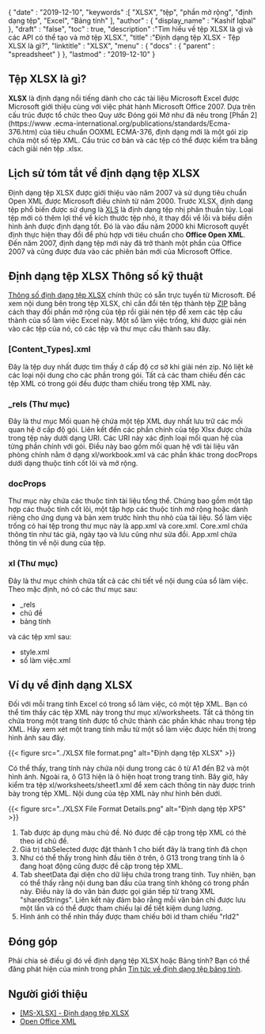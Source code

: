 {
  "date" : "2019-12-10",
  "keywords" :[ "XLSX", "tệp", "phần mở rộng", "định dạng tệp", "Excel", "Bảng tính" ],
  "author" : {
    "display_name" : "Kashif Iqbal"
},
  "draft" : "false",
  "toc" : true,
  "description" :"Tìm hiểu về tệp XLSX là gì và các API có thể tạo và mở tệp XLSX.",
  "title" :"Định dạng tệp XLSX - Tệp XLSX là gì?",
  "linktitle" : "XLSX",
  "menu" : {
    "docs" : {
      "parent" : "spreadsheet"
}
},
  "lastmod" : "2019-12-10"
}

## Tệp XLSX là gì?

**XLSX** là định dạng nổi tiếng dành cho các tài liệu Microsoft Excel được Microsoft giới thiệu cùng với việc phát hành Microsoft Office 2007. Dựa trên cấu trúc được tổ chức theo Quy ước Đóng gói Mở như đã nêu trong [Phần 2](https://www .ecma-international.org/publications/standards/Ecma-376.htm) của tiêu chuẩn OOXML ECMA-376, định dạng mới là một gói zip chứa một số tệp XML. Cấu trúc cơ bản và các tệp có thể được kiểm tra bằng cách giải nén tệp .xlsx.

## Lịch sử tóm tắt về định dạng tệp XLSX

Định dạng tệp XLSX được giới thiệu vào năm 2007 và sử dụng tiêu chuẩn Open XML được Microsoft điều chỉnh từ năm 2000. Trước XLSX, định dạng tệp phổ biến được sử dụng là [XLS](/vi/spreadsheet/xls/) là định dạng tệp nhị phân thuần túy. Loại tệp mới có thêm lợi thế về kích thước tệp nhỏ, ít thay đổi về lỗi và biểu diễn hình ảnh được định dạng tốt. Đó là vào đầu năm 2000 khi Microsoft quyết định thực hiện thay đổi để phù hợp với tiêu chuẩn cho **Office Open XML**. Đến năm 2007, định dạng tệp mới này đã trở thành một phần của Office 2007 và cũng được đưa vào các phiên bản mới của Microsoft Office.

## Định dạng tệp XLSX Thông số kỹ thuật

[Thông số định dạng tệp XLSX](https://learn.microsoft.com/en-us/openspecs/office_standards/ms-xlsx/2c5dee00-eff2-4b22-92b6-0738acd4475e) chính thức có sẵn trực tuyến từ Microsoft. Để xem nội dung bên trong tệp XLSX, chỉ cần đổi tên tệp thành tệp [ZIP](/vi/compression/zip/) bằng cách thay đổi phần mở rộng của tệp rồi giải nén tệp để xem các tệp cấu thành của sổ làm việc Excel này. Một sổ làm việc trống, khi được giải nén vào các tệp của nó, có các tệp và thư mục cấu thành sau đây.

### [Content_Types].xml ###

Đây là tệp duy nhất được tìm thấy ở cấp độ cơ sở khi giải nén zip. Nó liệt kê các loại nội dung cho các phần trong gói. Tất cả các tham chiếu đến các tệp XML có trong gói đều được tham chiếu trong tệp XML này.

### \_rels (Thư mục) ###

Đây là thư mục Mối quan hệ chứa một tệp XML duy nhất lưu trữ các mối quan hệ ở cấp độ gói. Liên kết đến các phần chính của tệp Xlsx được chứa trong tệp này dưới dạng URI. Các URI này xác định loại mối quan hệ của từng phần chính với gói. Điều này bao gồm mối quan hệ với tài liệu văn phòng chính nằm ở dạng xl/workbook.xml và các phần khác trong docProps dưới dạng thuộc tính cốt lõi và mở rộng.

### docProps ###

Thư mục này chứa các thuộc tính tài liệu tổng thể. Chúng bao gồm một tập hợp các thuộc tính cốt lõi, một tập hợp các thuộc tính mở rộng hoặc dành riêng cho ứng dụng và bản xem trước hình thu nhỏ của tài liệu. Sổ làm việc trống có hai tệp trong thư mục này là app.xml và core.xml. Core.xml chứa thông tin như tác giả, ngày tạo và lưu cũng như sửa đổi. App.xml chứa thông tin về nội dung của tệp.

### xl (Thư mục) ###

Đây là thư mục chính chứa tất cả các chi tiết về nội dung của sổ làm việc. Theo mặc định, nó có các thư mục sau:

* \_rels
* chủ đề
* bảng tính

và các tệp xml sau:

* style.xml
* sổ làm việc.xml

## Ví dụ về định dạng XLSX ##


Đối với mỗi trang tính Excel có trong sổ làm việc, có một tệp XML. Bạn có thể tìm thấy các tệp XML này trong thư mục xl/worksheets. Tất cả thông tin chứa trong một trang tính được tổ chức thành các phần khác nhau trong tệp XML. Hãy xem xét một trang tính mẫu từ một sổ làm việc được hiển thị trong hình ảnh sau đây.

{{< figure src="../XLSX file format.png" alt="Định dạng tệp XLSX" >}}

Có thể thấy, trang tính này chứa nội dung trong các ô từ A1 đến B2 và một hình ảnh. Ngoài ra, ô G13 hiện là ô hiện hoạt trong trang tính. Bây giờ, hãy kiểm tra tệp xl/worksheets/sheet1.xml để xem cách thông tin này được trình bày trong tệp XML. Nội dung của tệp XML này như hình bên dưới.

{{< figure src="../XLSX File Format Details.png" alt="Định dạng tệp XPS" >}}

1. Tab được áp dụng màu chủ đề. Nó được đề cập trong tệp XML có thẻ<tabColor> theo id chủ đề.
1. Giá trị tabSelected được đặt thành 1 cho biết đây là trang tính đã chọn
1. Như có thể thấy trong hình đầu tiên ở trên, ô G13 trong trang tính là ô đang hoạt động cũng được đề cập trong tệp XML.
1. Tab sheetData đại diện cho dữ liệu chứa trong trang tính. Tuy nhiên, bạn có thể thấy rằng nội dung ban đầu của trang tính không có trong phần này. Điều này là do văn bản được gọi gián tiếp từ trang XML "sharedStrings". Liên kết này đảm bảo rằng mỗi văn bản chỉ được lưu một lần và có thể được tham chiếu lại để tiết kiệm dung lượng.
1. Hình ảnh có thể nhìn thấy được tham chiếu bởi id tham chiếu "rId2"

## Đóng góp

Phải chia sẻ điều gì đó về định dạng tệp XLSX hoặc Bảng tính? Bạn có thể đăng phát hiện của mình trong phần [Tin tức về định dạng tệp bảng tính](https://news.fileformat.com/t/Spreadsheet).

## Người giới thiệu

* [[MS-XLSX] - Định dạng tệp XLSX](https://learn.microsoft.com/en-us/openspecs/office_standards/ms-xlsx/2c5dee00-eff2-4b22-92b6-0738acd4475e)
* [Open Office XML](http://officeopenxml.com/anatomyofOOXML-xlsx.php)

